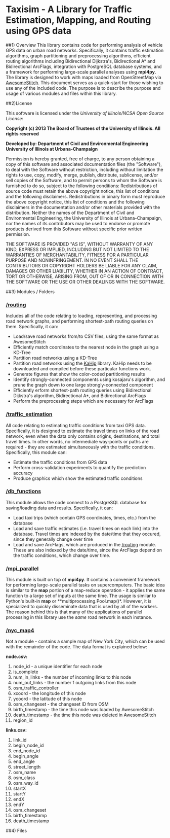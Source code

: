 Taxisim - A Library for Traffic Estimation, Mapping, and Routing using GPS data
================================================================================

##1) Overview
This library contains code for performing analysis of vehicle GPS data on urban road networks.  Specifically, it contains traffic estimation algorithms, graph partitioning and preprocessing algorithms, efficient routing algorithms including Bidirectional Dijkstra's, Bidirectional A\* and Bidirectional ArcFlags, integration with PostgreSQL database systems, and a framework for performing large-scale parallel analyses using **mpi4py**.  The library is designed to work with maps loaded from OpenStreetMap via [AwesomeStitch](https://github.com/Lab-Work/AwesomeStitch). This document serves as a quick-start for those wishing to use any of the included code.  The purpose is to describe the purpose and usage of various modules and files within this library.


##2)License


This software is licensed under the *University of Illinois/NCSA Open Source License*:

**Copyright (c) 2013 The Board of Trustees of the University of Illinois. All rights reserved**

**Developed by: Department of Civil and Environmental Engineering University of Illinois at Urbana-Champaign**

Permission is hereby granted, free of charge, to any person obtaining a copy of this software and associated documentation files (the "Software"), to deal with the Software without restriction, including without limitation the rights to use, copy, modify, merge, publish, distribute, sublicense, and/or sell copies of the Software, and to permit persons to whom the Software is furnished to do so, subject to the following conditions: Redistributions of source code must retain the above copyright notice, this list of conditions and the following disclaimers. Redistributions in binary form must reproduce the above copyright notice, this list of conditions and the following disclaimers in the documentation and/or other materials provided with the distribution. Neither the names of the Department of Civil and Environmental Engineering, the University of Illinois at Urbana-Champaign, nor the names of its contributors may be used to endorse or promote products derived from this Software without specific prior written permission.

THE SOFTWARE IS PROVIDED "AS IS", WITHOUT WARRANTY OF ANY KIND, EXPRESS OR IMPLIED, INCLUDING BUT NOT LIMITED TO THE WARRANTIES OF MERCHANTABILITY, FITNESS FOR A PARTICULAR PURPOSE AND NONINFRINGEMENT. IN NO EVENT SHALL THE CONTRIBUTORS OR COPYRIGHT HOLDERS BE LIABLE FOR ANY CLAIM, DAMAGES OR OTHER LIABILITY, WHETHER IN AN ACTION OF CONTRACT, TORT OR OTHERWISE, ARISING FROM, OUT OF OR IN CONNECTION WITH THE SOFTWARE OR THE USE OR OTHER DEALINGS WITH THE SOFTWARE.

##3) Modules / Folders

### [/routing](routing)
Includes all of the code relating to loading, representing, and processing road network graphs, and performing shortest-path routing queries on them.  Specifically, it can:
- Load/save road networks from/to CSV files, using the same format as AwesomeStitch
- Efficiently match coordinates to the nearest node in the graph using a KD-Tree
- Partition road networks using a KD-Tree
- Partition road networks using the [KaHip](https://github.com/schulzchristian/KaHIP/) library.  KaHip needs to be downloaded and compiled before these particular functions work.
- Generate figures that show the color-coded partitioning results
- Identify strongly-connected components using kosajaru's algorithm, and prune the graph down to one large strongly-connected component
- Efficiently erform shortest-path routing queries using Bidirectional Dijkstra's algorithm, Bidirectional A\*, and Bidirectional ArcFlags
- Perform the preprocessing steps which are necessary for ArcFlags

### [/traffic_estimation](traffic_estimation)
All code relating to estimating traffic conditions from taxi GPS data.  Specifically, it is designed to estimate the travel times on links of the road network, even when the data only contains origins, destinations, and total travel times.  In other words, no intermediate way-points or paths are required - they are estimated simultaneously with the traffic conditions.  Specifically, this module can:
- Estimate the traffic conditions from GPS data
- Perform cross-validation experiments to quantify the prediction accuracy
- Produce graphics which show the estimated traffic conditions

### [/db_functions](db_functions)
This module allows the code connect to a PostgreSQL database for saving/loading data and results.  Specifically, it can:
- Load taxi trips (which contain GPS coordinates, times, etc.) from the database
- Load and save traffic estimates (i.e. travel times on each link) into the database.  Travel times are indexed by the date/time that they occured, since they generally change over time
- Load and save ArcFlags, which are produced in the [/routing](routing) module.  These are also indexed by the date/time, since the ArcFlags depend on the traffic conditions, which change over time.

### [/mpi_parallel](mpi_parallel)
This module is built on top of **mpi4py**.  It contains a convenient framework for performing large-scale parallel tasks on supercomputers.  The basic idea is similar to the **map** portion of a map-reduce operation - it applies the same function to a large set of inputs at the same time.  The usage is similar to Python's built-in **map** or **multiprocessing.Pool.map()*.  However, it is specialized to quickly disseminate data that is used by all of the workers.  The reason behind this is that many of the applications of parallel processing in this library use the *same* road network in each instance.


### [/nyc_map4](nyc_map4)
Not a module - contains a sample map of New York City, which can be used with the remainder of the code.  The data format is explained below:

**node.csv:**

1. node_id - a unique identifier for each node
2. is_complete
3. num_in_links - the number of incoming links to this node
4. num_out_links - the number f outgoing links from this node
5. osm_traffic_controller
6. xcoord - the longitude of this node
7. ycoord - the latitude of this node
8. osm_changeset - the changeset ID from OSM
9. birth_timestamp - the time this node was loaded by AwesomeStitch
10. death_timestamp - the time this node was deleted in AwesomeStitch
11. region_id


**links.csv:**

1. link_id
2. begin_node_id
3. end_node_id
4. begin_angle
5. end_angle
6. street_length
7. osm_name
8. osm_class
9. osm_way_id
10. startX
11. startY
12. endX
13. endY
14. osm_changeset
15. birth_timestamp
16. death_timestamp




##4) Files





